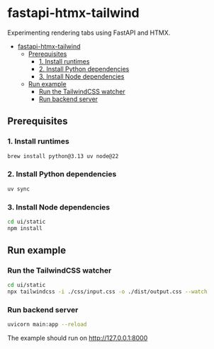 # fastapi-htmx-tailwind

Experimenting rendering tabs using FastAPI and HTMX.

- [fastapi-htmx-tailwind](#fastapi-htmx-tailwind)
  - [Prerequisites](#prerequisites)
    - [1. Install runtimes](#1-install-runtimes)
    - [2. Install Python dependencies](#2-install-python-dependencies)
    - [3. Install Node dependencies](#3-install-node-dependencies)
  - [Run example](#run-example)
    - [Run the TailwindCSS watcher](#run-the-tailwindcss-watcher)
    - [Run backend server](#run-backend-server)

## Prerequisites

### 1. Install runtimes

```bash
brew install python@3.13 uv node@22
```

### 2. Install Python dependencies

```bash
uv sync
```

### 3. Install Node dependencies

```bash
cd ui/static
npm install
```

## Run example

### Run the TailwindCSS watcher

```bash
cd ui/static
npx tailwindcss -i ./css/input.css -o ./dist/output.css --watch
```

### Run backend server

```bash
uvicorn main:app --reload
```

The example should run on http://127.0.0.1:8000
